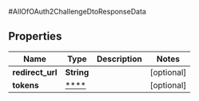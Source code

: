 #AllOfOAuth2ChallengeDtoResponseData

## Properties
Name | Type | Description | Notes
------------ | ------------- | ------------- | -------------
**redirect_url** | **String** |  | [optional] 
**tokens** | [****](.md) |  | [optional] 

